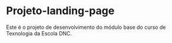 # Projeto-landing-page
Este é o projeto de desenvolvimento do módulo base do curso de Texnologia da Escola DNC.
